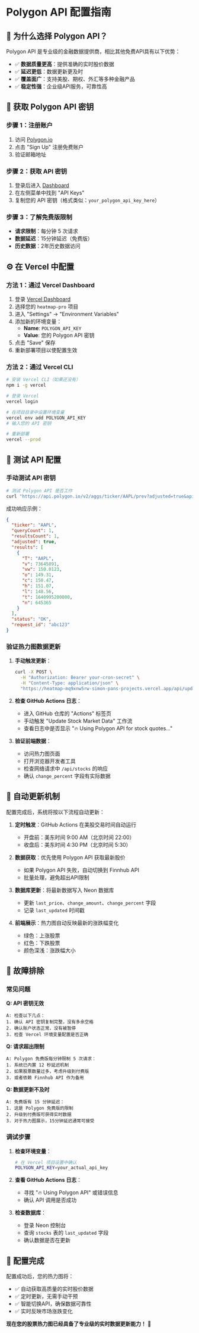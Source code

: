 # Polygon API 配置指南

## 🎯 为什么选择 Polygon API？

Polygon API 是专业级的金融数据提供商，相比其他免费API具有以下优势：

- ✅ **数据质量更高**：提供准确的实时股价数据
- ✅ **延迟更低**：数据更新更及时
- ✅ **覆盖面广**：支持美股、期权、外汇等多种金融产品
- ✅ **稳定性强**：企业级API服务，可靠性高

## 🔑 获取 Polygon API 密钥

### 步骤 1：注册账户
1. 访问 [Polygon.io](https://polygon.io)
2. 点击 "Sign Up" 注册免费账户
3. 验证邮箱地址

### 步骤 2：获取 API 密钥
1. 登录后进入 [Dashboard](https://polygon.io/dashboard)
2. 在左侧菜单中找到 "API Keys"
3. 复制您的 API 密钥（格式类似：`your_polygon_api_key_here`）

### 步骤 3：了解免费版限制
- **请求限制**：每分钟 5 次请求
- **数据延迟**：15分钟延迟（免费版）
- **历史数据**：2年历史数据访问

## ⚙️ 在 Vercel 中配置

### 方法 1：通过 Vercel Dashboard
1. 登录 [Vercel Dashboard](https://vercel.com/dashboard)
2. 选择您的 `heatmap-pro` 项目
3. 进入 "Settings" → "Environment Variables"
4. 添加新的环境变量：
   - **Name**: `POLYGON_API_KEY`
   - **Value**: 您的 Polygon API 密钥
5. 点击 "Save" 保存
6. 重新部署项目以使配置生效

### 方法 2：通过 Vercel CLI
```bash
# 安装 Vercel CLI（如果还没有）
npm i -g vercel

# 登录 Vercel
vercel login

# 在项目目录中设置环境变量
vercel env add POLYGON_API_KEY
# 输入您的 API 密钥

# 重新部署
vercel --prod
```

## 🧪 测试 API 配置

### 手动测试 API 密钥
```bash
# 测试 Polygon API 是否工作
curl "https://api.polygon.io/v2/aggs/ticker/AAPL/prev?adjusted=true&apikey=YOUR_API_KEY"
```

成功响应示例：
```json
{
  "ticker": "AAPL",
  "queryCount": 1,
  "resultsCount": 1,
  "adjusted": true,
  "results": [
    {
      "T": "AAPL",
      "v": 73645891,
      "vw": 150.0123,
      "o": 149.31,
      "c": 150.47,
      "h": 151.07,
      "l": 148.56,
      "t": 1640995200000,
      "n": 645365
    }
  ],
  "status": "OK",
  "request_id": "abc123"
}
```

### 验证热力图数据更新
1. **手动触发更新**：
   ```bash
   curl -X POST \
     -H "Authorization: Bearer your-cron-secret" \
     -H "Content-Type: application/json" \
     "https://heatmap-mq9xnw5rw-simon-pans-projects.vercel.app/api/update-stocks"
   ```

2. **检查 GitHub Actions 日志**：
   - 进入 GitHub 仓库的 "Actions" 标签页
   - 手动触发 "Update Stock Market Data" 工作流
   - 查看日志中是否显示 "🔥 Using Polygon API for stock quotes..."

3. **验证前端数据**：
   - 访问热力图页面
   - 打开浏览器开发者工具
   - 检查网络请求中 `/api/stocks` 的响应
   - 确认 `change_percent` 字段有实际数据

## 🔄 自动更新机制

配置完成后，系统将按以下流程自动更新：

1. **定时触发**：GitHub Actions 在美股交易时间自动运行
   - 开盘前：美东时间 9:00 AM（北京时间 22:00）
   - 收盘后：美东时间 4:30 PM（北京时间 5:30）

2. **数据获取**：优先使用 Polygon API 获取最新股价
   - 如果 Polygon API 失败，自动切换到 Finnhub API
   - 批量处理，避免超出API限制

3. **数据库更新**：将最新数据写入 Neon 数据库
   - 更新 `last_price`、`change_amount`、`change_percent` 字段
   - 记录 `last_updated` 时间戳

4. **前端展示**：热力图自动反映最新的涨跌幅变化
   - 绿色：上涨股票
   - 红色：下跌股票
   - 颜色深浅：涨跌幅大小

## 🚨 故障排除

### 常见问题

**Q: API 密钥无效**
```
A: 检查以下几点：
1. 确认 API 密钥复制完整，没有多余空格
2. 确认账户状态正常，没有被暂停
3. 检查 Vercel 环境变量配置是否正确
```

**Q: 请求超出限制**
```
A: Polygon 免费版每分钟限制 5 次请求：
1. 系统已内置 12 秒延迟机制
2. 如果股票数量过多，考虑升级到付费版
3. 或者依赖 Finnhub API 作为备用
```

**Q: 数据更新不及时**
```
A: 免费版有 15 分钟延迟：
1. 这是 Polygon 免费版的限制
2. 升级到付费版可获得实时数据
3. 对于热力图展示，15分钟延迟通常可接受
```

### 调试步骤

1. **检查环境变量**：
   ```bash
   # 在 Vercel 项目设置中确认
   POLYGON_API_KEY=your_actual_api_key
   ```

2. **查看 GitHub Actions 日志**：
   - 寻找 "🔥 Using Polygon API" 或错误信息
   - 确认 API 调用是否成功

3. **检查数据库**：
   - 登录 Neon 控制台
   - 查询 `stocks` 表的 `last_updated` 字段
   - 确认数据是否在更新

## 🎉 配置完成

配置成功后，您的热力图将：
- ✅ 自动获取高质量的实时股价数据
- ✅ 定时更新，无需手动干预
- ✅ 智能切换API，确保数据可靠性
- ✅ 实时反映市场涨跌变化

**现在您的股票热力图已经具备了专业级的实时数据更新能力！** 🚀
